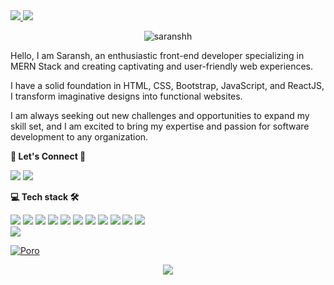 <!-- <p align="center">

  <img src="https://readme-typing-svg.demolab.com/?lines=Hi+👋+I'm+vishal;Web+Developer+From+🇮🇳&font=Fira%20Code&center=true&width=700&height=50&weight=1100&size=32&duration=2000&pause=2000">

  <img src="https://user-images.githubusercontent.com/73097560/115834477-dbab4500-a447-11eb-908a-139a6edaec5c.gif"> -->
 
 
  <a href="https://github.com/saranshh/" title="portfolio">
<!--   <img src="https://user-images.githubusercontent.com/55291327/138004410-00fc6fef-69ef-4a87-a6f0-e14d640a2f0a.png" alt="Hi there" width="100%"> -->
  
  
<!--  <img src="https://github-cool-covers.vercel.app/api/get-cover?username=saranshh&text=Hi+I'm+Saransh&fontFamily='Rubik+Maze'&pattern='p2'" alt="Please reload as it seems the image is not loaded properly" height="280px" width="100%"> --> 
<img src="https://cool-covers.vercel.app/api/get-cover?username=saranshh&text=Hi+I'm+@saranshh&fontFamily=Rubik Distressed&pattern=p5&textFontSize=4.5rem&textWordSpacing=25px">
 </a>
 

  
  
  
 <!-- <p align="center">

  <img src="https://readme-typing-svg.demolab.com/?lines=MERN+Stack+Developer||Web+Developer;React.JS+Developer+From+🇮🇳&font=Fira%20Code&center=true&width=700&height=50&weight=1100&size=32&duration=2000&pause=2000">  -->

  <img src="https://user-images.githubusercontent.com/73097560/115834477-dbab4500-a447-11eb-908a-139a6edaec5c.gif">
<p align="center"> <img src="https://komarev.com/ghpvc/?username=saranshh&label=Profile%20views&color=0e75b6&style=flat" alt="saranshh " /> </p>


<p> Hello, I am Saransh, an enthusiastic front-end developer specializing in MERN Stack and creating captivating and user-friendly web experiences.

I have a solid foundation in HTML, CSS, Bootstrap, JavaScript, and ReactJS, I transform imaginative designs into functional websites.

<!-- I thrive on continuous learning, staying updated with the latest technologies and trends. Collaboration is at the core of my process, working closely with designers and stakeholders to create visually stunning and intuitive websites. </p> -->

<p> I am always seeking out new challenges and opportunities to expand my skill set, and I am excited to bring my expertise and passion for software development to any organization. </p>

<div>
<!--         <a href="https://github.com/FahimFBA?tab=followers"> -->
<!--          <img alt="followers" title="Follow me on Github" src="https://custom-icon-badges.demolab.com/github/followers/saranshh?color=236ad3&labelColor=1155ba&style=for-the-badge&logo=person-add&label=Followers&logoColor=white"/></a> -->
<!--       <a href="https://github.com/FahimFBA?tab=repositories&sort=stargazers"> -->
<!--         <img alt="total stars" title="Total stars on GitHub" src="https://custom-icon-badges.demolab.com/github/stars/saranshh?color=55960c&style=for-the-badge&labelColor=488207&logo=star"/></a> -->

      
   
  **<p align="left">  👥 Let's Connect 🤝  </p>**

<a href="https://www.linkedin.com/in/saransh-chaurasia-8b9091203" target="_blank"><img src="https://img.shields.io/badge/-LinkedIn-%230077B5?style=for-the-badge&logo=linkedin&logoColor=white"></a> 
<a href = "mailto:saranshchaurasia9@gmail.com"><img src="https://img.shields.io/badge/Gmail-D14836?style=for-the-badge&logo=gmail&logoColor=white" target="_blank"></a> 


**<p align="left">  💻 Tech stack 🛠 </p>**

<div align="left"> 
<img src="https://img.shields.io/badge/HTML5-E34F26?style=for-the-badge&logo=html5&logoColor=white"> 
  <img src="https://img.shields.io/badge/CSS3-1572B6?style=for-the-badge&logo=css3&logoColor=white"> 
  <img src="https://img.shields.io/badge/JavaScript-323330?style=for-the-badge&logo=javascript&logoColor=F7DF1E">
<img src="https://img.shields.io/badge/React-20232A?style=for-the-badge&logo=react&logoColor=61DAFB"> 
 <img src="https://img.shields.io/badge/Node.js-339933?style=for-the-badge&logo=nodedotjs&logoColor=white"> 
  <img src="https://img.shields.io/badge/Express.js-000000?style=for-the-badge&logo=express&logoColor=white">
  <img src="https://img.shields.io/badge/MongoDB-4EA94B?style=for-the-badge&logo=mongodb&logoColor=white">
  <img src="https://img.shields.io/badge/Bootstrap-563D7C?style=for-the-badge&logo=bootstrap&logoColor=white"> 
<img src="https://img.shields.io/badge/GIT-E44C30?style=for-the-badge&logo=git&logoColor=white">
  <img src="https://img.shields.io/badge/Postman-F24E1E?style=for-the-badge&logo=postman&logoColor=white">
<img src="https://img.shields.io/badge/VSCode-0078D4?style=for-the-badge&logo=visual%20studio%20code&logoColor=white"> </div>


<div align="center">


</div> 

 

<img src="https://user-images.githubusercontent.com/73097560/115834477-dbab4500-a447-11eb-908a-139a6edaec5c.gif">

[![Poro](https://i0.wp.com/graficus.com/wp-content/uploads/2021/06/Portfolio-header.jpg?fit=2120%2C639&ssl=1)](https://saranshh.github.io/about/)

<p align="center"> <img src="https://readme-typing-svg.demolab.com/?lines=Thank+you+for+visiting+😊;Leave+a+⭐,+If+you+like+😊&font=Fira%20Code&center=true&width=600&height=60&weight=1100&size=35&duration=2000&pause=2000">
